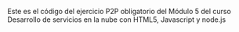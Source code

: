 Este es el código del ejercicio P2P obligatorio del Módulo 5 del curso Desarrollo de servicios en la nube con HTML5, Javascript y node.js